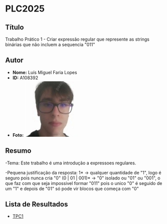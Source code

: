 # PLC2025

## Título
Trabalho Prático 1 - Criar expressão regular que represente as strings binárias que não incluem a sequencia "011"

## Autor
- **Nome:** Luís Miguel Faria Lopes  
- **ID:** A108392  
- **Foto:** ![Foto](Foto_Luis.png)

## Resumo
-Tema: Este trabalho é uma introdução a expressoes regulares.

-Pequena justificação da resposta: 1* -> qualquer quantidade de "1", logo é seguro pois nunca cria "0"
(0 | 01 | 001)* -> "0" isolado ou "01" ou "001", o que faz com que seja impossivel formar "011" pois o unico "0" é seguido de um "1" e depois de "01" só pode vir blocos que começa com "0"


## Lista de Resultados
- [TPC1](Tpc1.jpg)  






